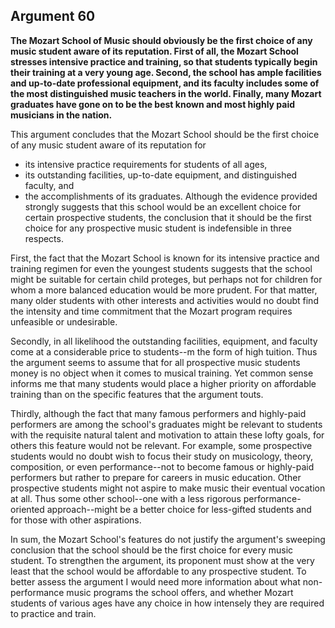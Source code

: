 
Argument 60
---------------------------

**The Mozart School of Music should obviously be the first choice of any music student aware of
its reputation. First of all, the Mozart School stresses intensive practice and training, so that
students typically begin their training at a very young age. Second, the school has ample
facilities and up-to-date professional equipment, and its faculty includes some of the most
distinguished music teachers in the world. Finally, many Mozart graduates have gone on to be
the best known and most highly paid musicians in the nation.**

This argument concludes that the Mozart School should be the first choice of any music
student aware of its reputation for
* its intensive practice requirements for students of all
ages,
* its outstanding facilities, up-to-date equipment, and distinguished faculty, and
* the
accomplishments of its graduates. Although the evidence provided strongly suggests that this
school would be an excellent choice for certain prospective students, the conclusion that it
should be the first choice for any prospective music student is indefensible in three respects.

First, the fact that the Mozart School is known for its intensive practice and training regimen
for even the youngest students suggests that the school might be suitable for certain child
proteges, but perhaps not for children for whom a more balanced education would be more
prudent. For that matter, many older students with other interests and activities would no doubt
find the intensity and time commitment that the Mozart program requires unfeasible or
undesirable.

Secondly, in all likelihood the outstanding facilities, equipment, and faculty come at a
considerable price to students--m the form of high tuition. Thus the argument seems to
assume that for all prospective music students money is no object when it comes to musical
training. Yet common sense informs me that many students would place a higher priority on
affordable training than on the specific features that the argument touts.

Thirdly, although the fact that many famous performers and highly-paid performers are
among the school's graduates might be relevant to students with the requisite natural talent
and motivation to attain these lofty goals, for others this feature would not be relevant. For
example, some prospective students would no doubt wish to focus their study on musicology,
theory, composition, or even performance--not to become famous or highly-paid performers
but rather to prepare for careers in music education. Other prospective students might not
aspire to make music their eventual vocation at all. Thus some other school--one with a less
rigorous performance-oriented approach--might be a better choice for less-gifted students and
for those with other aspirations.

In sum, the Mozart School's features do not justify the argument's sweeping conclusion that
the school should be the first choice for every music student. To strengthen the argument, its
proponent must show at the very least that the school would be affordable to any prospective
student. To better assess the argument I would need more information about what
non-performance music programs the school offers, and whether Mozart students of various
ages have any choice in how intensely they are required to practice and train.

